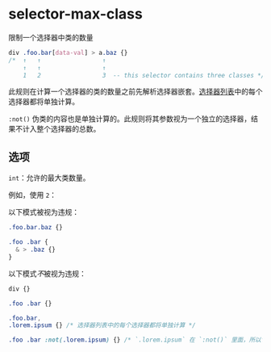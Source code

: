 # selector-max-class

限制一个选择器中类的数量

```css
div .foo.bar[data-val] > a.baz {}
/*  ↑   ↑                 ↑
    ↑   ↑                 ↑
    1   2                 3  -- this selector contains three classes */
```

此规则在计算一个选择器的类的数量之前先解析选择器嵌套。[选择器列表](https://www.w3.org/TR/selectors4/#selector-list)中的每个选择器都将单独计算。

`:not()` 伪类的内容也是单独计算的。此规则将其参数视为一个独立的选择器，结果不计入整个选择器的总数。

## 选项

`int`：允许的最大类数量。

例如，使用 `2`：

以下模式被视为违规：

```css
.foo.bar.baz {}
```

```css
.foo .bar {
  & > .baz {}
}
```

以下模式*不*被视为违规：

```css
div {}
```

```css
.foo .bar {}
```

```css
.foo.bar,
.lorem.ipsum {} /* 选择器列表中的每个选择器都将单独计算 */
```

```css
.foo .bar :not(.lorem.ipsum) {} /* `.lorem.ipsum` 在 `:not()` 里面，所以它是单独计算的 */
```
